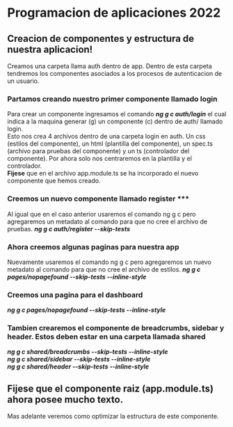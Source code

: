 # Programacion de aplicaciones 2022

## Creacion de componentes y estructura de nuestra aplicacion!

Creamos una carpeta llama auth dentro de app. Dentro de esta carpeta tendremos los componentes asociados a los procesos de autenticacion de un usuario.

### Partamos creando nuestro primer componente llamado login

Para crear un componente ingresamos el comando **_ng g c auth/login_** el cual indica a la maquina generar (g) un componente (c) dentro de auth/ llamado login.  
Esto nos crea 4 archivos dentro de una carpeta login en auth. Un css (estilos del componente), un html (plantilla del componente), un spec.ts (archivo para pruebas del componente) y un ts (controlador del componente). Por ahora solo nos centraremos en la plantilla y el controlador.  
**Fijese** que en el archivo app.module.ts se ha incorporado el nuevo componente que hemos creado.

### Creemos un nuevo componente llamado register \*\*\*

Al igual que en el caso anterior usaremos el comando ng g c pero agregaremos un metadato al comando para que no cree el archivo de pruebas. **_ng g c auth/register --skip-tests_**

### Ahora creemos algunas paginas para nuestra app

Nuevamente usaremos el comando ng g c pero agregaremos un nuevo metadato al comando para que no cree el archivo de estilos. **_ng g c pages/nopagefound --skip-tests --inline-style_**

### Creemos una pagina para el dashboard

**_ng g c pages/nopagefound --skip-tests --inline-style_**

### Tambien crearemos el componente de breadcrumbs, sidebar y header. Estos deben estar en una carpeta llamada shared

**_ng g c shared/breadcrumbs --skip-tests --inline-style_**  
**_ng g c shared/sidebar --skip-tests --inline-style_**  
**_ng g c shared/header --skip-tests --inline-style_**

## Fijese que el componente raiz (app.module.ts) ahora posee mucho texto.

Mas adelante veremos como optimizar la estructura de este componente.
